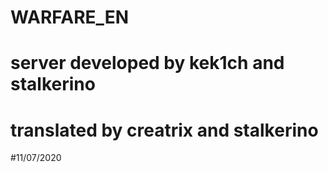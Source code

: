 # WARFARE_EN
# server developed by kek1ch and stalkerino
# translated by creatrix and stalkerino

#11/07/2020
